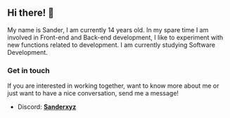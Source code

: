 ## Hi there! 👋

My name is Sander, I am currently 14 years old. In my spare time I am involved in Front-end and Back-end development, I like to experiment with new functions related to development. I am currently studying Software Development.

### Get in touch

If you are interested in working together, want to know more about me or just want to have a nice conversation, send me a message!

- Discord: **[Sanderxyz](Sanderxyz)**

